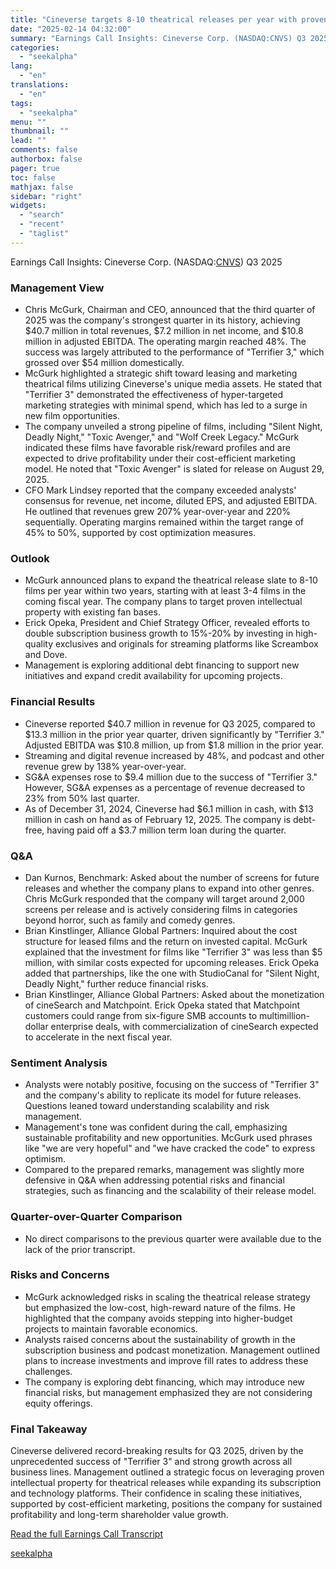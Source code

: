 ```yaml
---
title: "Cineverse targets 8-10 theatrical releases per year with proven IP strategy"
date: "2025-02-14 04:32:00"
summary: "Earnings Call Insights: Cineverse Corp. (NASDAQ:CNVS) Q3 2025 Management View Chris McGurk, Chairman and CEO, announced that the third quarter of 2025 was the company's strongest quarter in its history, achieving $40.7 million in total revenues, $7.2 million in net income, and $10.8 million in adjusted EBITDA. The operating margin..."
categories:
  - "seekalpha"
lang:
  - "en"
translations:
  - "en"
tags:
  - "seekalpha"
menu: ""
thumbnail: ""
lead: ""
comments: false
authorbox: false
pager: true
toc: false
mathjax: false
sidebar: "right"
widgets:
  - "search"
  - "recent"
  - "taglist"
---
```


Earnings Call Insights: Cineverse Corp. (NASDAQ:[CNVS](https://seekingalpha.com/symbol/CNVS "Cineverse Corp.")) Q3 2025

### Management View

* Chris McGurk, Chairman and CEO, announced that the third quarter of 2025 was the company's strongest quarter in its history, achieving $40.7 million in total revenues, $7.2 million in net income, and $10.8 million in adjusted EBITDA. The operating margin reached 48%. The success was largely attributed to the performance of "Terrifier 3," which grossed over $54 million domestically.
* McGurk highlighted a strategic shift toward leasing and marketing theatrical films utilizing Cineverse's unique media assets. He stated that "Terrifier 3" demonstrated the effectiveness of hyper-targeted marketing strategies with minimal spend, which has led to a surge in new film opportunities.
* The company unveiled a strong pipeline of films, including "Silent Night, Deadly Night," "Toxic Avenger," and "Wolf Creek Legacy." McGurk indicated these films have favorable risk/reward profiles and are expected to drive profitability under their cost-efficient marketing model. He noted that "Toxic Avenger" is slated for release on August 29, 2025.
* CFO Mark Lindsey reported that the company exceeded analysts' consensus for revenue, net income, diluted EPS, and adjusted EBITDA. He outlined that revenues grew 207% year-over-year and 220% sequentially. Operating margins remained within the target range of 45% to 50%, supported by cost optimization measures.

### Outlook

* McGurk announced plans to expand the theatrical release slate to 8-10 films per year within two years, starting with at least 3-4 films in the coming fiscal year. The company plans to target proven intellectual property with existing fan bases.
* Erick Opeka, President and Chief Strategy Officer, revealed efforts to double subscription business growth to 15%-20% by investing in high-quality exclusives and originals for streaming platforms like Screambox and Dove.
* Management is exploring additional debt financing to support new initiatives and expand credit availability for upcoming projects.

### Financial Results

* Cineverse reported $40.7 million in revenue for Q3 2025, compared to $13.3 million in the prior year quarter, driven significantly by "Terrifier 3." Adjusted EBITDA was $10.8 million, up from $1.8 million in the prior year.
* Streaming and digital revenue increased by 48%, and podcast and other revenue grew by 138% year-over-year.
* SG&A expenses rose to $9.4 million due to the success of "Terrifier 3." However, SG&A expenses as a percentage of revenue decreased to 23% from 50% last quarter.
* As of December 31, 2024, Cineverse had $6.1 million in cash, with $13 million in cash on hand as of February 12, 2025. The company is debt-free, having paid off a $3.7 million term loan during the quarter.

### Q&A

* Dan Kurnos, Benchmark: Asked about the number of screens for future releases and whether the company plans to expand into other genres. Chris McGurk responded that the company will target around 2,000 screens per release and is actively considering films in categories beyond horror, such as family and comedy genres.
* Brian Kinstlinger, Alliance Global Partners: Inquired about the cost structure for leased films and the return on invested capital. McGurk explained that the investment for films like "Terrifier 3" was less than $5 million, with similar costs expected for upcoming releases. Erick Opeka added that partnerships, like the one with StudioCanal for "Silent Night, Deadly Night," further reduce financial risks.
* Brian Kinstlinger, Alliance Global Partners: Asked about the monetization of cineSearch and Matchpoint. Erick Opeka stated that Matchpoint customers could range from six-figure SMB accounts to multimillion-dollar enterprise deals, with commercialization of cineSearch expected to accelerate in the next fiscal year.

### Sentiment Analysis

* Analysts were notably positive, focusing on the success of "Terrifier 3" and the company's ability to replicate its model for future releases. Questions leaned toward understanding scalability and risk management.
* Management's tone was confident during the call, emphasizing sustainable profitability and new opportunities. McGurk used phrases like "we are very hopeful" and "we have cracked the code" to express optimism.
* Compared to the prepared remarks, management was slightly more defensive in Q&A when addressing potential risks and financial strategies, such as financing and the scalability of their release model.

### Quarter-over-Quarter Comparison

* No direct comparisons to the previous quarter were available due to the lack of the prior transcript.

### Risks and Concerns

* McGurk acknowledged risks in scaling the theatrical release strategy but emphasized the low-cost, high-reward nature of the films. He highlighted that the company avoids stepping into higher-budget projects to maintain favorable economics.
* Analysts raised concerns about the sustainability of growth in the subscription business and podcast monetization. Management outlined plans to increase investments and improve fill rates to address these challenges.
* The company is exploring debt financing, which may introduce new financial risks, but management emphasized they are not considering equity offerings.

### Final Takeaway

Cineverse delivered record-breaking results for Q3 2025, driven by the unprecedented success of "Terrifier 3" and strong growth across all business lines. Management outlined a strategic focus on leveraging proven intellectual property for theatrical releases while expanding its subscription and technology platforms. Their confidence in scaling these initiatives, supported by cost-efficient marketing, positions the company for sustained profitability and long-term shareholder value growth.

[Read the full Earnings Call Transcript](https://seekingalpha.com/symbol/CNVS/earnings/transcripts)

[seekalpha](https://seekingalpha.com/news/4408320-cineverse-targets-8minus-10-theatrical-releases-per-year-with-proven-ip-strategy)
